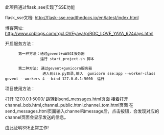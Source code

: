 此项目通过flask_see实现了SSE功能

flask_sse文档: http://flask-sse.readthedocs.io/en/latest/index.html

博客网址: http://www.cnblogs.com/rgcLOVEyaya/p/RGC_LOVE_YAYA_624days.html

开启服务方法：

          第一种方法：通过gevent+uWSGI服务器
                    运行 start_project.sh 脚本

          第二种方法: 通过gevent+gunicorn服务器
                     进入到sse.py目录,输入  gunicorn sse:app --worker-class gevent --workers 4 --bind 127.0.0.1:5000  运行

项目使用方法：

打开 127.0.0.1:5000/ 跳转到send_messages.html页面
接着打开 channel_bob.html,channel_public.html,channel_tom.html页面
在send_messages.html页面输入channel和message后，点击按钮，会发现对应的channel页面会显示发送的信息。

由此证明SSE正常工作!
